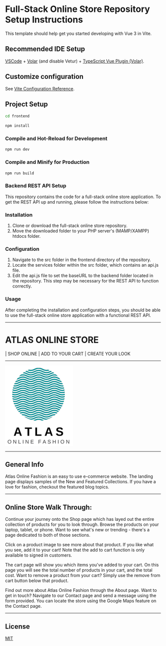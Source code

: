 # Full-Stack Online Store Repository Setup Instructions

This template should help get you started developing with Vue 3 in Vite.

## Recommended IDE Setup

[VSCode](https://code.visualstudio.com/) + [Volar](https://marketplace.visualstudio.com/items?itemName=Vue.volar) (and disable Vetur) + [TypeScript Vue Plugin (Volar)](https://marketplace.visualstudio.com/items?itemName=Vue.vscode-typescript-vue-plugin).

## Customize configuration

See [Vite Configuration Reference](https://vitejs.dev/config/).

## Project Setup

```sh
cd frontend
```

```sh
npm install
```

### Compile and Hot-Reload for Development

```sh
npm run dev
```

### Compile and Minify for Production

```sh
npm run build
```

### Backend REST API Setup

This repository contains the code for a full-stack online store application. To get the REST API up and running, please follow the instructions below:

### Installation

1. Clone or download the full-stack online store repository.
2. Move the downloaded folder to your PHP server's (MAMP/XAMPP) htdocs folder.

### Configuration

1. Navigate to the src folder in the frontend directory of the repository.
2. Locate the services folder within the src folder, which contains an api.js file.
3. Edit the api.js file to set the baseURL to the backend folder located in the repository. This step may be necessary for the REST API to function correctly.

### Usage

After completing the installation and configuration steps, you should be able to use the full-stack online store application with a functional REST API.

-----------------------------------------------------------------
# ATLAS ONLINE STORE

| SHOP ONLINE | ADD TO YOUR CART | CREATE YOUR LOOK
*** 

![Image text](./frontend/src/assets/logofull.png)
***
## General Info
Atlas Online Fashion is an easy to use e-commerce website. The landing page displays samples of the New and Featured Collections. If you have a love for fashion, checkout the featured blog topics.

*** 
## Online Store Walk Through:

Continue your journey onto the Shop page which has layed out the entire collection of products for you to look through. Browse the products on your laptop, tablet, or phone. Want to see what's new or trending - there's a page dedicated to both of those sections.

Click on a product image to see more about that product. If you like what you see, add it to your cart! Note that the add to cart function is only available to signed in customers.

The cart page will show you which items you've added to your cart. On this page you will see the total number of products in your cart, and the total cost. Want to remove a product from your cart? Simply use the remove from cart button below that product.

Find out more about Atlas Online Fashion through the About page. Want to get in touch? Navigate to our Contact page and send a message using the form provided. You can locate the store using the Google Maps feature on the Contact page.
***

## License
[MIT](https://choosealicense.com/licenses/mit/)